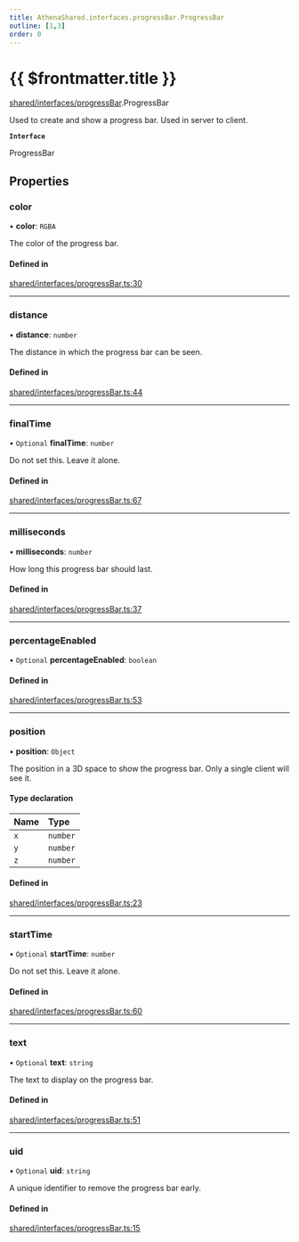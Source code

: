 ```yaml
---
title: AthenaShared.interfaces.progressBar.ProgressBar
outline: [1,3]
order: 0
---
```


# {{ $frontmatter.title }}


[shared/interfaces/progressBar](../modules/shared_interfaces_progressBar.md).ProgressBar

Used to create and show a progress bar. Used in server to client.

**`Interface`**

ProgressBar

## Properties

### color

• **color**: `RGBA`

The color of the progress bar.

#### Defined in

[shared/interfaces/progressBar.ts:30](https://github.com/Stuyk/altv-athena/blob/3dbae04/src/core/shared/interfaces/progressBar.ts#L30)

___

### distance

• **distance**: `number`

The distance in which the progress bar can be seen.

#### Defined in

[shared/interfaces/progressBar.ts:44](https://github.com/Stuyk/altv-athena/blob/3dbae04/src/core/shared/interfaces/progressBar.ts#L44)

___

### finalTime

• `Optional` **finalTime**: `number`

Do not set this. Leave it alone.

#### Defined in

[shared/interfaces/progressBar.ts:67](https://github.com/Stuyk/altv-athena/blob/3dbae04/src/core/shared/interfaces/progressBar.ts#L67)

___

### milliseconds

• **milliseconds**: `number`

How long this progress bar should last.

#### Defined in

[shared/interfaces/progressBar.ts:37](https://github.com/Stuyk/altv-athena/blob/3dbae04/src/core/shared/interfaces/progressBar.ts#L37)

___

### percentageEnabled

• `Optional` **percentageEnabled**: `boolean`

#### Defined in

[shared/interfaces/progressBar.ts:53](https://github.com/Stuyk/altv-athena/blob/3dbae04/src/core/shared/interfaces/progressBar.ts#L53)

___

### position

• **position**: `Object`

The position in a 3D space to show the progress bar.
Only a single client will see it.

#### Type declaration

| Name | Type |
| :------ | :------ |
| `x` | `number` |
| `y` | `number` |
| `z` | `number` |

#### Defined in

[shared/interfaces/progressBar.ts:23](https://github.com/Stuyk/altv-athena/blob/3dbae04/src/core/shared/interfaces/progressBar.ts#L23)

___

### startTime

• `Optional` **startTime**: `number`

Do not set this. Leave it alone.

#### Defined in

[shared/interfaces/progressBar.ts:60](https://github.com/Stuyk/altv-athena/blob/3dbae04/src/core/shared/interfaces/progressBar.ts#L60)

___

### text

• `Optional` **text**: `string`

The text to display on the progress bar.

#### Defined in

[shared/interfaces/progressBar.ts:51](https://github.com/Stuyk/altv-athena/blob/3dbae04/src/core/shared/interfaces/progressBar.ts#L51)

___

### uid

• `Optional` **uid**: `string`

A unique identifier to remove the progress bar early.

#### Defined in

[shared/interfaces/progressBar.ts:15](https://github.com/Stuyk/altv-athena/blob/3dbae04/src/core/shared/interfaces/progressBar.ts#L15)
